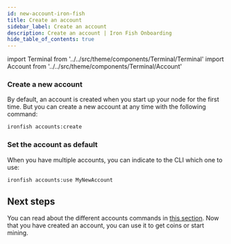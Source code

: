 ```yaml
---
id: new-account-iron-fish
title: Create an account
sidebar_label: Create an account
description: Create an account | Iron Fish Onboarding
hide_table_of_contents: true
---
```


import Terminal from '../../src/theme/components/Terminal/Terminal'
import Account from '../../src/theme/components/Terminal/Account'

### Create a new account

By default, an account is created when you start up your node for the first time. But you can create a new account at any time with the following command:

```sh
ironfish accounts:create
```

<Terminal command={Account} />

### Set the account as default
When you have multiple accounts, you can indicate to the CLI which one to use:
```sh
ironfish accounts:use MyNewAccount
```

## Next steps

You can read about the different accounts commands in [this section](accounts.md).
Now that you have created an account, you can use it to get coins or start mining.